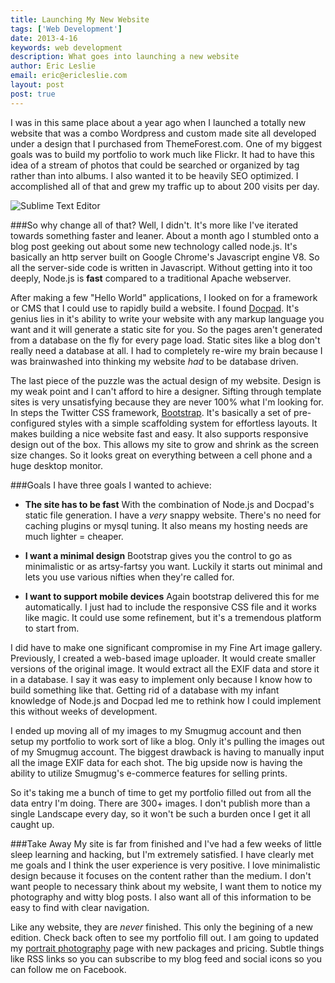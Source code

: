 ```yaml
---
title: Launching My New Website
tags: ['Web Development']
date: 2013-4-16
keywords: web development
description: What goes into launching a new website
author: Eric Leslie
email: eric@ericleslie.com
layout: post
post: true
---
```


I was in this same place about a year ago when I launched a totally new website that was a combo Wordpress and custom made site all developed under a design that I purchased from ThemeForest.com. One of my biggest goals was to build my portfolio to work much like Flickr. It had to have this idea of a stream of photos that could be searched or organized by tag rather than into albums. I also wanted it to be heavily SEO optimized. I accomplished all of that and grew my traffic up to about 200 visits per day.

![Sublime Text Editor](http://www.lesliephotos.com/photos/i-kdqghk9/0/L/i-kdqghk9-L.jpg)

###So why change all of that? 
Well, I didn't. It's more like I've iterated towards something faster and leaner. About a month ago I stumbled onto a blog post geeking out about some new technology called node.js. It's basically an http server built on Google Chrome's Javascript engine V8. So all the server-side code is written in Javascript. Without getting into it too deeply, Node.js is **fast** compared to a traditional Apache webserver. 

After making a few "Hello World" applications, I looked on for a framework or CMS that I could use to rapidly build a website. I found [Docpad](http://docpad.org). It's genius lies in it's ability to write your website with any markup language you want and it will generate a static site for you. So the pages aren't generated from a database on the fly for every page load. Static sites like a blog don't really need a database at all. I had to completely re-wire my brain because I was brainwashed into thinking my website *had* to be database driven.

The last piece of the puzzle was the actual design of my website. Design is my weak point and I can't afford to hire a designer. Sifting through template sites is very unsatisfying because they are never 100% what I'm looking for. In steps the Twitter CSS framework, [Bootstrap](http://twitter.github.io/bootstrap/index.html). It's basically a set of pre-configured styles with a simple scaffolding system for effortless layouts. It makes building a nice website fast and easy. It also supports responsive design out of the box. This allows my site to grow and shrink as the screen size changes. So it looks great on everything between a cell phone and a huge desktop monitor. 

###Goals
I have three goals I wanted to achieve:

 * **The site has to be fast**
 With the combination of Node.js and Docpad's static file generation. I have a *very* snappy website. There's no need for caching plugins or mysql tuning. It also means my hosting needs are much lighter = cheaper.

 * **I want a minimal design**
 Bootstrap gives you the control to go as minimalistic or as artsy-fartsy you want. Luckily it starts out minimal and lets you use various nifties when they're called for.

 * **I want to support mobile devices**
 Again bootstrap delivered this for me automatically. I just had to include the responsive CSS file and it works like magic. It could use some refinement, but it's a tremendous platform to start from.

I did have to make one significant compromise in my Fine Art image gallery. Previously, I created a web-based image uploader. It would create smaller versions of the original image. It would extract all the EXIF data and store it in a database. I say it was easy to implement only because I know how to build something like that. Getting rid of a database with my infant knowledge of Node.js and Docpad led me to rethink how I could implement this without weeks of development.

I ended up moving all of my images to my Smugmug account and then setup my portfolio to work sort of like a blog. Only it's pulling the images out of my Smugmug account. The biggest drawback is having to manually input all the image EXIF data for each shot. The big upside now is having the ability to utilize Smugmug's e-commerce features for selling prints. 

So it's taking me a bunch of time to get my portfolio filled out from all the data entry I'm doing. There are 300+ images. I don't publish more than a single Landscape every day, so it won't be such a burden once I get it all caught up. 

###Take Away
My site is far from finished and I've had a few weeks of little sleep learning and hacking, but I'm extremely satisfied. I have clearly met me goals and I think the user experience is very positive. I love minimalistic design because it focuses on the content rather than the medium. I don't want people to necessary think about my website, I want them to notice my photography and witty blog posts. I also want all of this information to be easy to find with clear navigation.

Like any website, they are *never* finished. This only the begining of a new edition. Check back often to see my portfolio fill out. I am going to updated my [portrait photography](/portrait-photography) page with new packages and pricing. Subtle things like RSS links so you can subscribe to my blog feed and social icons so you can follow me on Facebook. 

